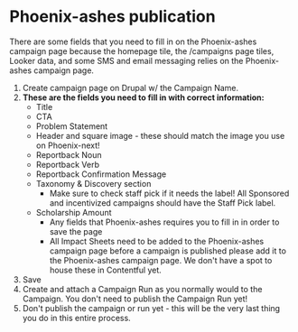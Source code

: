 # Phoenix-ashes publication

There are some fields that you need to fill in on the Phoenix-ashes campaign page because the homepage tile, the /campaigns page tiles, Looker data, and some SMS and email messaging relies on the Phoenix-ashes campaign page.

1. Create campaign page on Drupal w/ the Campaign Name.
2. **These are the fields you need to fill in with correct information:**
    - Title
    - CTA
    - Problem Statement
    - Header and square image - these should match the image you use on Phoenix-next!
    - Reportback Noun
    - Reportback Verb
    - Reportback Confirmation Message
    - Taxonomy & Discovery section
        + Make sure to check staff pick if it needs the label! All Sponsored and incentivized campaigns should have the Staff Pick label.
    - Scholarship Amount
        + Any fields that Phoenix-ashes requires you to fill in in order to save the page
        + All Impact Sheets need to be added to the Phoenix-ashes campaign page before a campaign is published please add it to the Phoenix-ashes campaign page. We don't have a spot to house these in Contentful yet.
2. Save
3. Create and attach a Campaign Run as you normally would to the Campaign. You don't need to publish the Campaign Run yet!
4. Don't publish the campaign or run yet - this will be the very last thing you do in this entire process.
